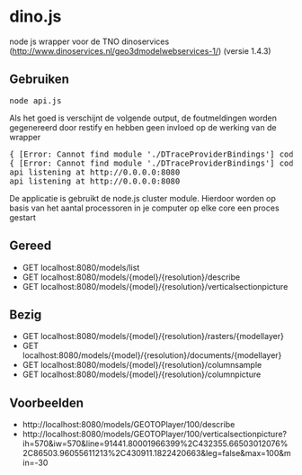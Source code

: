 # dino.js #

node js wrapper voor de TNO dinoservices (http://www.dinoservices.nl/geo3dmodelwebservices-1/) (versie 1.4.3)

## Gebruiken ##

<pre>
node api.js
</pre>

Als het goed is verschijnt de volgende output, de foutmeldingen worden gegenereerd door restify en hebben geen invloed op
de werking van de wrapper

<pre>
{ [Error: Cannot find module './DTraceProviderBindings'] code: 'MODULE_NOT_FOUND' }
{ [Error: Cannot find module './DTraceProviderBindings'] code: 'MODULE_NOT_FOUND' }
api listening at http://0.0.0.0:8080
api listening at http://0.0.0.0:8080
</pre>

De applicatie is gebruikt de node.js cluster module. Hierdoor worden op basis van het aantal processoren in je computer op elke core een proces gestart

## Gereed ##

+  GET localhost:8080/models/list
+  GET localhost:8080/models/{model}/{resolution}/describe
+  GET localhost:8080/models/{model}/{resolution}/verticalsectionpicture


## Bezig ##

+  GET localhost:8080/models/{model}/{resolution}/rasters/{modellayer}
+  GET localhost:8080/models/{model}/{resolution}/documents/{modellayer}
+  GET localhost:8080/models/{model}/{resolution}/columnsample
+  GET localhost:8080/models/{model}/{resolution}/columnpicture

## Voorbeelden ##

+  http://localhost:8080/models/GEOTOPlayer/100/describe
+  http://localhost:8080/models/GEOTOPlayer/100/verticalsectionpicture?ih=570&iw=570&line=91441.80001966399%2C432355.66503012076%2C86503.96055611213%2C430911.1822420663&leg=false&max=100&min=-30
